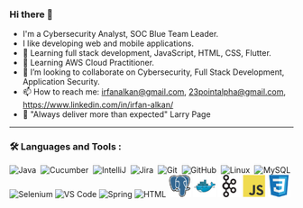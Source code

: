 ### Hi there 👋
- I'm a Cybersecurity Analyst, SOC Blue Team Leader.
- I like developing web and mobile applications.
- 🌱 Learning full stack development, JavaScript, HTML, CSS, Flutter.
- 🌱 Learning AWS Cloud Practitioner.
- 👯 I’m looking to collaborate on Cybersecurity, Full Stack Development, Application Security.
- 📫 How to reach me: irfanalkan@gmail.com, 23pointalpha@gmail.com, https://www.linkedin.com/in/irfan-alkan/
- :speech_balloon: "Always deliver more than expected" Larry Page

<!-- <img src="https://github-readme-stats.vercel.app/api?username=irfanalkan23&show_icons=true"/>
<img src="https://github-readme-stats.vercel.app/api/top-langs?username=irfanalkan23"/> -->
---

### :hammer_and_wrench: Languages and Tools :

<div>
<img height=40 src="https://cdn.jsdelivr.net/gh/devicons/devicon/icons/java/java-original.svg" title="Java" alt="Java" width="40" height="40"/>&nbsp;
<img height=40 src="https://cdn.jsdelivr.net/gh/devicons/devicon/icons/cucumber/cucumber-plain.svg" title="Cucumber" alt="Cucumber" width="40" height="40"/>&nbsp;
<img height=40 src="https://cdn.jsdelivr.net/gh/devicons/devicon/icons/intellij/intellij-original.svg" title="IntelliJ" alt="IntelliJ" width="40" height="40"/>&nbsp;
<img height=40 src="https://cdn.jsdelivr.net/gh/devicons/devicon/icons/jira/jira-original.svg" title="Jira" alt="Jira" width="40" height="40"/>&nbsp;
<img height=40 src="https://cdn.jsdelivr.net/gh/devicons/devicon/icons/git/git-original.svg" title="Git" alt="Git" width="40" height="40"/>&nbsp;
<img height=40 src="https://cdn.jsdelivr.net/gh/devicons/devicon/icons/github/github-original.svg" title="GitHub" alt="GitHub" width="40" height="40"/>&nbsp;
<img height=40 src="https://cdn.jsdelivr.net/gh/devicons/devicon/icons/linux/linux-original.svg" title="Linux" alt="Linux" width="40" height="40"/>&nbsp;
<img height=40 src="https://cdn.jsdelivr.net/gh/devicons/devicon/icons/mysql/mysql-original.svg" title="MySQL" alt="MySQL" width="40" height="40"/>&nbsp;
<img height=40 src="https://cdn.jsdelivr.net/gh/devicons/devicon/icons/selenium/selenium-original.svg" title="Selenium" alt="Selenium" width="40" height="40"/>
<img height=40 src="https://cdn.jsdelivr.net/gh/devicons/devicon/icons/vscode/vscode-original.svg" title="VS Code" alt="VS Code" width="40" height="40"/>
<img height=40 src="https://cdn.jsdelivr.net/gh/devicons/devicon/icons/spring/spring-original.svg" title="Spring" alt="Spring" width="40" height="40"/>
<img height=40 src="https://cdn.jsdelivr.net/gh/devicons/devicon/icons/html5/html5-original.svg" title="HTML" alt="HTML" width="40" height="40"/>
<img height=40 src="https://github.com/devicons/devicon/blob/v2.15.1/icons/postgresql/postgresql-original.svg" title="PostgreSQL" alt="PostgreSQL" width="40" height="40"/>
<img height=40 src="https://github.com/devicons/devicon/blob/v2.15.1/icons/docker/docker-original.svg" title="Docker" alt="Docker" width="40" height="40"/>
<img height=40 src="https://github.com/devicons/devicon/blob/v2.15.1/icons/apachekafka/apachekafka-original.svg" title="Kafka" alt="Kafka" width="40" height="40"/>  
<img height=40 src="https://github.com/devicons/devicon/blob/v2.16.0/icons/javascript/javascript-original.svg" title="JavaScript" alt="JavaScript" width="40" height="40"/>
<img height=40 src="https://github.com/devicons/devicon/blob/v2.16.0/icons/css3/css3-original.svg" title="JavaScript" alt="JavaScript" width="40" height="40"/>
<div>
  
<!--
**irfanalkan23/irfanalkan23** is a ✨ _special_ ✨ repository because its `README.md` (this file) appears on your GitHub profile.

Here are some ideas to get you started:

- 🔭 I’m currently working on Patika.dev Java & QA tasks
- 🌱 I’m currently learning advanced API Test Automation framework
- 👯 I’m looking to collaborate on UI-API-DB QA Test Automation
- 🤔 I’m looking for help with ...
- 💬 Ask me about ...
- 📫 How to reach me: ...
- 😄 Pronouns: ...
- ⚡ Fun fact: ...
-->
